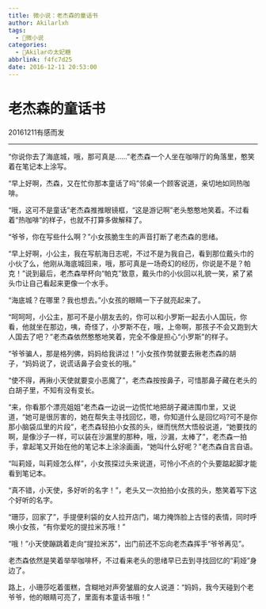```yaml
---
title: 微小说：老杰森的童话书
author: Akilarlxh
tags:
  - 📝微小说
categories:
  - 🍰Akilarの太妃糖
abbrlink: f4fc7d25
date: 2016-12-11 20:53:00
---
```

# 老杰森的童话书

20161211有感而发

---

“你说你去了海底城，哦，那可真是……”老杰森一个人坐在咖啡厅的角落里，憨笑着在笔记本上涂写。

“早上好啊，杰森，又在忙你那本童话了吗”邻桌一个顾客说道，亲切地如同热咖啡。

“哦，这可不是童话”老杰森推推眼镜框，“这是游记啊”老头憨憨地笑着。不过看着“热咖啡”的样子，也就不打算多做解释了。

 “爷爷，你在写些什么啊？”小女孩脆生生的声音打断了老杰森的思绪。

“早上好啊，小公主，我在写航海日志呢，不过不是为我自己，看到那位戴头巾的小伙了么，他刚从海底城回来，哦，那可真是一场奇幻的经历，你说是不是？帕克！”说到最后，老杰森举杯向“帕克”致意，戴头巾的小伙回以礼貌一笑，紧了紧头巾让自己看起来更像一个水手。

“海底城？在哪里？我也想去。”小女孩的眼睛一下子就亮起来了。

“呵呵呵，小公主，那可不是小朋友去的，你可以和小罗斯一起去小人国玩，你看，他就坐在那边，咦，奇怪了，小罗斯不在，哦，上帝啊，那孩子不会又跑到大人国去了吧？”老杰森依然憨憨地笑着，完全不像是担心“小罗斯”的样子。

“爷爷骗人，那是格列佛，妈妈给我讲过！”小女孩作势就要去揪老杰森的胡子，“妈妈说了，说谎话鼻子会变长的哦。”

“使不得，再揪小天使就要变小恶魔了”，老杰森按按鼻子，可惜那鼻子藏在老头的白胡子里，不知有没有变长。

“来，你看那个漂亮姐姐”老杰森一边说一边慌忙地把胡子藏进围巾里，又说道，“她可是很厉害的，她在帮失主寻找回忆，嗯，你知道什么是回忆吗?可不是你那小脑袋瓜里的片段”，老杰森轻拍小女孩的头，继而恍然大悟般说道，“她要找的啊，是像沙子一样，可以装在沙漏里的那种，哦，沙漏，太棒了”，老杰森一拍手，拿起笔又开始在他的笔记本上涂涂画画，“她叫什么好呢？”老杰森自言自语。

“叫莉娅，叫莉娅怎么样”，小女孩探过头来说道，可怜小不点的个头要踮起脚才能看到笔记本。

“真不错，小天使，多好听的名字！”，老头又一次拍拍小女孩的头，憨笑着写下这个好听的名字。

“珊莎，回家了”，手提便利袋的女人拉开店门，竭力掩饰脸上古怪的表情，同时呼唤小女孩，“有你爱吃的提拉米苏哦！”

“哦！”小天使蹦跳着走向“提拉米苏”，出门前还不忘向老杰森挥手“爷爷再见”。

老杰森依然是笑着举举咖啡杯，不过看来老头的思绪早已去到寻找回忆的“莉娅”身边了。

路上，小珊莎吃着蛋糕，含糊地对声旁皱眉的女人说道：“妈妈，我今天碰到个老爷爷，他的眼睛可亮了，里面有本童话书哦！”